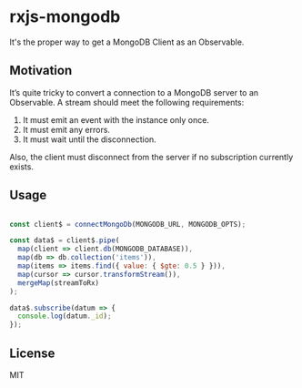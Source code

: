 # rxjs-mongodb

It's the proper way to get a MongoDB Client as an Observable. 

## Motivation

It’s quite tricky to convert a connection to a MongoDB server to an Observable. A stream should meet the following requirements:

1. It must emit an event with the instance only once.
2. It must emit any errors.
3. It must wait until the disconnection.

Also, the client must disconnect from the server if no subscription currently exists.

## Usage

```javascript

const client$ = connectMongoDb(MONGODB_URL, MONGODB_OPTS);

const data$ = client$.pipe(
  map(client => client.db(MONGODB_DATABASE)),
  map(db => db.collection('items')),
  map(items => items.find({ value: { $gte: 0.5 } })),
  map(cursor => cursor.transformStream()),
  mergeMap(streamToRx)
);

data$.subscribe(datum => {
  console.log(datum._id);
});
```

## License

MIT
